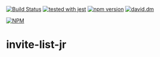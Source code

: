 [![Build Status](https://travis-ci.org/jeremyrajan/invite-list-jr.svg?branch=master)](https://travis-ci.org/jeremyrajan/invite-list-jr)
[![tested with jest](https://img.shields.io/badge/tested_with-jest-99424f.svg)](https://github.com/facebook/jest)
[![npm version](https://badge.fury.io/js/invite-list-jr.svg)](https://badge.fury.io/js/invite-list-jr)
[![david.dm](https://david-dm.org/jeremyrajan/invite-list-jr.svg)](https://david-dm.org/jeremyrajan/invite-list-jr)

[![NPM](https://nodei.co/npm/invite-list-jr.png?downloads=true&downloadRank=true&stars=true)](https://nodei.co/npm/invite-list-jr/)
# invite-list-jr
